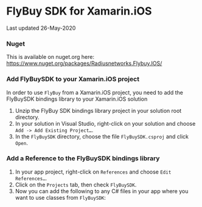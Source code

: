 # FlyBuy SDK for Xamarin.iOS
Last updated 26-May-2020

### Nuget

This is available on nuget.org here: https://www.nuget.org/packages/Radiusnetworks.Flybuy.IOS/

### Add FlyBuySDK to your Xamarin.iOS project

In order to use `FlyBuy` from a Xamarin.iOS project, you need to add the FlyBuySDK bindings library to your Xamarin.iOS solution

1. Unzip the FlyBuy SDK bindings library project in your solution root directory.
2. In your solution in Visual Studio, right-click on your solution and choose `Add -> Add Existing Project…`.
3. In the `FlyBuySDK` directory, choose the file `FlyBuySDK.csproj` and click `Open`.

### Add a Reference to the FlyBuySDK bindings library

1. In your app project, right-click on `References` and choose `Edit References…`.
2. Click on the `Projects` tab, then check `FlyBuySDK`.
3. Now you can add the following to any C# files in your app where you want to use classes from `FlyBuySDK`:

